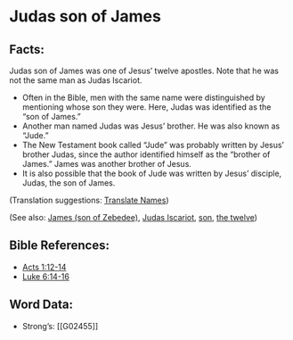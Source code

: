 # Judas son of James

## Facts:

Judas son of James was one of Jesus’ twelve apostles. Note that he was not the same man as Judas Iscariot.

* Often in the Bible, men with the same name were distinguished by mentioning whose son they were. Here, Judas was identified as the “son of James.”
* Another man named Judas was Jesus’ brother. He was also known as “Jude.”
* The New Testament book called “Jude” was probably written by Jesus’ brother Judas, since the author identified himself as the “brother of James.” James was another brother of Jesus.
* It is also possible that the book of Jude was written by Jesus’ disciple, Judas, the son of James.

(Translation suggestions: [Translate Names](../../translate/translate-names))

(See also: [James (son of Zebedee)](../names/jamessonofzebedee.md), [Judas Iscariot](../names/judasiscariot.md), [son](../kt/son.md), [the twelve](../kt/thetwelve.md))

## Bible References:

* [Acts 1:12-14](rc://en/tn/help/act/01/12)
* [Luke 6:14-16](rc://en/tn/help/luk/06/14)

## Word Data:

* Strong’s: [[G02455]]
